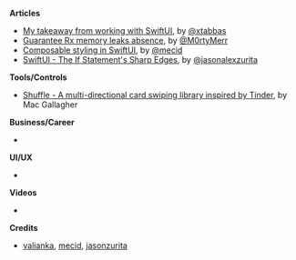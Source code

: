 
**Articles**

* [My takeaway from working with SwiftUI](https://medium.com/flawless-app-stories/my-takeaway-from-working-with-swiftui-7a589bbd1555), by [@xtabbas](https://twitter.com/xtabbas)
* [Guarantee Rx memory leaks absence](https://medium.com/flawless-app-stories/guarantee-rx-memory-leaks-absence-3a90636ec49e), by [@M0rtyMerr](https://twitter.com/M0rtyMerr)
* [Composable styling in SwiftUI](https://mecid.github.io/2019/08/28/composable-styling-in-swiftui/), by [@mecid](https://twitter.com/mecid)
* [SwiftUI - The If Statement's Sharp Edges](https://jasonzurita.com/swiftui-if-statement/), by [@jasonalexzurita](https://twitter.com/jasonalexzurita)

**Tools/Controls**

* [Shuffle - A multi-directional card swiping library inspired by Tinder](https://github.com/mac-gallagher/Shuffle), by  Mac Gallagher

**Business/Career**

* 

**UI/UX**

*

**Videos**

* 

**Credits**

* [valianka](https://github.com/valianka), [mecid](https://github.com/mecid), [jasonzurita](https://github.com/jasonzurita)
